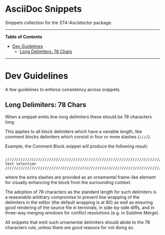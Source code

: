# AsciiDoc Snippets

Snippets collection for the ST4-Asciidoctor package.


-----

**Table of Contents**

<!-- MarkdownTOC autolink="true" bracket="round" autoanchor="false" lowercase="only_ascii" uri_encoding="true" levels="1,2,3" -->

- [Dev Guidelines](#dev-guidelines)
    - [Long Delimiters: 78 Chars](#long-delimiters-78-chars)

<!-- /MarkdownTOC -->

-----

# Dev Guidelines

A few guidelines to enforce consistency across snippets.

## Long Delimiters: 78 Chars

When a snippet emits line-long delimiters these should be 78 characters long.

This applies to all block delimiters which have a variable length, like comment blocks delimiters which consist in four or more slashes (`////`).

Example, the Comment Block snippet will produce the following result:

```asciidoc

//////////////////////////////////////////////////////////////////////////////
text selection
//////////////////////////////////////////////////////////////////////////////

```

where the extra slashes are provided as an ornamental frame-like element for visually enhancing the block from the surrounding context.

The adoption of 78 characters as the standard length for such delimiters is a reasonable arbitrary compromise to prevent line wrapping of the delimiters in the editor (the default wrapping is at 80) as well as ensuring good rendering of the source file in terminals, in side-by-side diffs, and in three-way merging windows for conflict resolutions (e.g. in Sublime Merge).

All snippets that emit such ornamental delimiters should abide to the 78 characters rule, unless there are good reasons for not doing so.

<!-----------------------------------------------------------------------------
                               REFERENCE LINKS
------------------------------------------------------------------------------>



<!-- EOF -->
